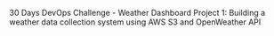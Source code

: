 30 Days DevOps Challenge - Weather Dashboard
Project 1: Building a weather data collection system using AWS S3 and OpenWeather API
